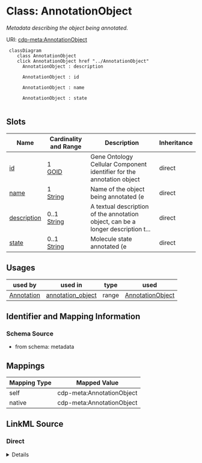 

# Class: AnnotationObject


_Metadata describing the object being annotated._





URI: [cdp-meta:AnnotationObject](metadataAnnotationObject)






```mermaid
 classDiagram
    class AnnotationObject
    click AnnotationObject href "../AnnotationObject"
      AnnotationObject : description

      AnnotationObject : id

      AnnotationObject : name

      AnnotationObject : state


```




<!-- no inheritance hierarchy -->


## Slots

| Name | Cardinality and Range | Description | Inheritance |
| ---  | --- | --- | --- |
| [id](id.md) | 1 <br/> [GOID](GOID.md) | Gene Ontology Cellular Component identifier for the annotation object | direct |
| [name](name.md) | 1 <br/> [String](String.md) | Name of the object being annotated (e | direct |
| [description](description.md) | 0..1 <br/> [String](String.md) | A textual description of the annotation object, can be a longer description t... | direct |
| [state](state.md) | 0..1 <br/> [String](String.md) | Molecule state annotated (e | direct |





## Usages

| used by | used in | type | used |
| ---  | --- | --- | --- |
| [Annotation](Annotation.md) | [annotation_object](annotation_object.md) | range | [AnnotationObject](AnnotationObject.md) |






## Identifier and Mapping Information







### Schema Source


* from schema: metadata




## Mappings

| Mapping Type | Mapped Value |
| ---  | ---  |
| self | cdp-meta:AnnotationObject |
| native | cdp-meta:AnnotationObject |







## LinkML Source

<!-- TODO: investigate https://stackoverflow.com/questions/37606292/how-to-create-tabbed-code-blocks-in-mkdocs-or-sphinx -->

### Direct

<details>
```yaml
name: AnnotationObject
description: Metadata describing the object being annotated.
from_schema: metadata
attributes:
  id:
    name: id
    description: Gene Ontology Cellular Component identifier for the annotation object
    from_schema: metadata
    exact_mappings:
    - cdp-common:annotation_object_id
    alias: id
    owner: AnnotationObject
    domain_of:
    - TissueDetails
    - CellType
    - CellStrain
    - CellComponent
    - AnnotationObject
    range: GO_ID
    required: true
    inlined: true
    inlined_as_list: true
    pattern: ^GO:[0-9]{7}$
  name:
    name: name
    description: Name of the object being annotated (e.g. ribosome, nuclear pore complex,
      actin filament, membrane)
    from_schema: metadata
    exact_mappings:
    - cdp-common:annotation_object_name
    alias: name
    owner: AnnotationObject
    domain_of:
    - Author
    - OrganismDetails
    - TissueDetails
    - CellType
    - CellStrain
    - CellComponent
    - AnnotationObject
    - AnnotationMethodLinks
    range: string
    required: true
    inlined: true
    inlined_as_list: true
  description:
    name: description
    description: A textual description of the annotation object, can be a longer description
      to include additional information not covered by the Annotation object name
      and state.
    from_schema: metadata
    exact_mappings:
    - cdp-common:annotation_object_description
    rank: 1000
    alias: description
    owner: AnnotationObject
    domain_of:
    - AnnotationObject
    range: string
    inlined: true
    inlined_as_list: true
  state:
    name: state
    description: Molecule state annotated (e.g. open, closed)
    from_schema: metadata
    exact_mappings:
    - cdp-common:annotation_object_state
    rank: 1000
    alias: state
    owner: AnnotationObject
    domain_of:
    - AnnotationObject
    range: string
    inlined: true
    inlined_as_list: true

```
</details>

### Induced

<details>
```yaml
name: AnnotationObject
description: Metadata describing the object being annotated.
from_schema: metadata
attributes:
  id:
    name: id
    description: Gene Ontology Cellular Component identifier for the annotation object
    from_schema: metadata
    exact_mappings:
    - cdp-common:annotation_object_id
    alias: id
    owner: AnnotationObject
    domain_of:
    - TissueDetails
    - CellType
    - CellStrain
    - CellComponent
    - AnnotationObject
    range: GO_ID
    required: true
    inlined: true
    inlined_as_list: true
    pattern: ^GO:[0-9]{7}$
  name:
    name: name
    description: Name of the object being annotated (e.g. ribosome, nuclear pore complex,
      actin filament, membrane)
    from_schema: metadata
    exact_mappings:
    - cdp-common:annotation_object_name
    alias: name
    owner: AnnotationObject
    domain_of:
    - Author
    - OrganismDetails
    - TissueDetails
    - CellType
    - CellStrain
    - CellComponent
    - AnnotationObject
    - AnnotationMethodLinks
    range: string
    required: true
    inlined: true
    inlined_as_list: true
  description:
    name: description
    description: A textual description of the annotation object, can be a longer description
      to include additional information not covered by the Annotation object name
      and state.
    from_schema: metadata
    exact_mappings:
    - cdp-common:annotation_object_description
    rank: 1000
    alias: description
    owner: AnnotationObject
    domain_of:
    - AnnotationObject
    range: string
    inlined: true
    inlined_as_list: true
  state:
    name: state
    description: Molecule state annotated (e.g. open, closed)
    from_schema: metadata
    exact_mappings:
    - cdp-common:annotation_object_state
    rank: 1000
    alias: state
    owner: AnnotationObject
    domain_of:
    - AnnotationObject
    range: string
    inlined: true
    inlined_as_list: true

```
</details>
